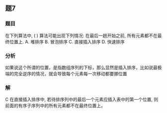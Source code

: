 ## 题7
### 题目
在下列算法中, ( ) 算法可能出现下列情况: 在最后一趟开始之前, 所有元素都不在最终位置上.
A. 堆排序 
B. 冒泡排序 
C. 直接插入排序 
D. 快速排序
### 分析
如果说这个所谓的位置，是指数组序列的下标，那么显然是插入排序，比如说最极端的完全逆序的情况，就会导致每个元素每一次移动都要挪位置
### 解
C
在直接插入排序中, 若待排序列中的最后一个元素应插入表中的第一个位置, 则前面的有序子序列中的所有元素都不在最终位置上。
